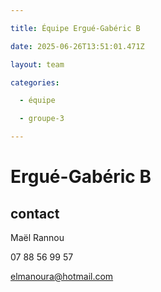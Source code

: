 ```yaml
---

title: Équipe Ergué-Gabéric B

date: 2025-06-26T13:51:01.471Z

layout: team

categories:

  - équipe

  - groupe-3

---
```


# Ergué-Gabéric B



## contact 

Maël Rannou

07 88 56 99 57

elmanoura@hotmail.com

